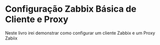 Configuração Zabbix Básica de Cliente e Proxy
=======

Neste livro irei demonstrar como configurar um cliente Zabbix e um Proxy Zabiix